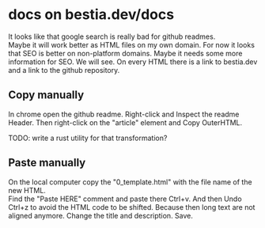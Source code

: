 # docs on bestia.dev/docs

It looks like that google search is really bad for github readmes.  
Maybe it will work better as HTML files on my own domain.
For now it looks that SEO is better on non-platform domains.
Maybe it needs some more information for SEO. We will see.
On every HTML there is a link to bestia.dev and a link to the github repository.

## Copy manually

In chrome open the github readme. 
Right-click and Inspect the readme Header.
Then right-click on the "article" element and Copy OuterHTML. 

TODO: write a rust utility for that transformation?

## Paste manually

On the local computer copy the "0_template.html" with the file name of the new HTML.  
Find the "Paste HERE" comment and paste there Ctrl+v. And then Undo Ctrl+z to avoid the HTML code to be shifted. Because then long text are not aligned anymore.
Change the title and description.
Save.
